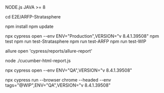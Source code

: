 NODE.js
JAVA >= 8 

cd E2E/ARFP-Stratasphere

npm install
npm update

npx cypress open --env ENV="Production",VERSION="v 8.4.1.39508"
npm test
npm run test-Stratasphere
npm run test-ARFP
npm run test-WIP

allure open 'cypress/reports/allure-report'

node ./cucumber-html-report.js

npx cypress open  --env ENV="QA",VERSION="v 8.4.1.39508"

npx cypress run --browser chrome --headed --env tags="@WIP",ENV="QA",VERSION="v 8.4.1.39508"